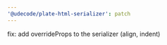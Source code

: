```yaml
---
'@udecode/plate-html-serializer': patch
---
```


fix: add overrideProps to the serializer (align, indent)
